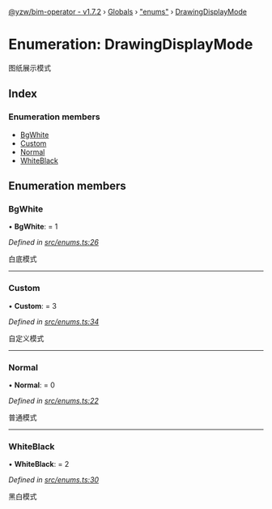 [@yzw/bim-operator - v1.7.2](../README.md) › [Globals](../globals.md) › ["enums"](../modules/_enums_.md) › [DrawingDisplayMode](_enums_.drawingdisplaymode.md)

# Enumeration: DrawingDisplayMode

图纸展示模式

## Index

### Enumeration members

* [BgWhite](_enums_.drawingdisplaymode.md#bgwhite)
* [Custom](_enums_.drawingdisplaymode.md#custom)
* [Normal](_enums_.drawingdisplaymode.md#normal)
* [WhiteBlack](_enums_.drawingdisplaymode.md#whiteblack)

## Enumeration members

###  BgWhite

• **BgWhite**: = 1

*Defined in [src/enums.ts:26](https://github.com/youkaisteve/bim-operator/blob/e2ba6fb/src/enums.ts#L26)*

白底模式

___

###  Custom

• **Custom**: = 3

*Defined in [src/enums.ts:34](https://github.com/youkaisteve/bim-operator/blob/e2ba6fb/src/enums.ts#L34)*

自定义模式

___

###  Normal

• **Normal**: = 0

*Defined in [src/enums.ts:22](https://github.com/youkaisteve/bim-operator/blob/e2ba6fb/src/enums.ts#L22)*

普通模式

___

###  WhiteBlack

• **WhiteBlack**: = 2

*Defined in [src/enums.ts:30](https://github.com/youkaisteve/bim-operator/blob/e2ba6fb/src/enums.ts#L30)*

黑白模式
